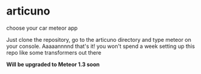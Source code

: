 # articuno
choose your car meteor app

Just clone the repository, go to the articuno directory and type meteor on your console. Aaaaannnnd that's it! you won't spend a week setting up this repo like some transformers out there


**Will be upgraded to Meteor 1.3 soon**
